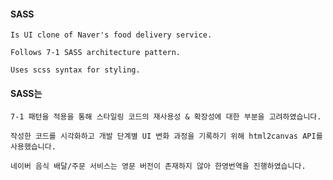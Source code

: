 #### SASS

    Is UI clone of Naver's food delivery service.

    Follows 7-1 SASS architecture pattern.

    Uses scss syntax for styling.

#### SASS는

    7-1 패턴을 적용을 통해 스타일링 코드의 재사용성 & 확장성에 대한 부분을 고려하였습니다.

    작성한 코드를 시각화하고 개발 단계별 UI 변화 과정을 기록하기 위해 html2canvas API를 사용했습니다. 

    네이버 음식 배달/주문 서비스는 영문 버전이 존재하지 않아 한영번역을 진행하였습니다.
